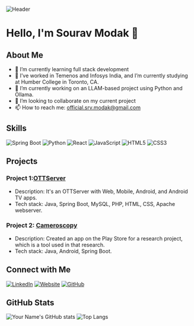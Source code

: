 ![Header](https://img.shields.io/badge/Sourav_Modak-Welcome_to_my_GitHub_Profile-blue)

# Hello, I'm Sourav Modak 👋

## About Me

- 🌱 I’m currently learning full stack development
- 💼 I’ve worked in Temenos and Infosys India, and I’m currently studying at Humber College in Toronto, CA.
- 🔭 I’m currently working on an LLAM-based project using Python and Ollama.
- 👯 I’m looking to collaborate on my current project
- 📫 How to reach me: [official.srv.modak@gmail.com](mailto:official.srv.modak@gmail.com)

## Skills

![Spring Boot](https://img.shields.io/badge/-SpringBoot-000?&logo=Spring)
![Python](https://img.shields.io/badge/-Python-000?&logo=Python)
![React](https://img.shields.io/badge/-React-000?&logo=React)
![JavaScript](https://img.shields.io/badge/-JavaScript-000?&logo=JavaScript)
![HTML5](https://img.shields.io/badge/-HTML5-000?&logo=HTML5)
![CSS3](https://img.shields.io/badge/-CSS3-000?&logo=CSS3)

## Projects

### Project 1:[OTTServer](https://github.com/official-srv-modak/OTTServer)
- Description: It's an OTTServer with Web, Mobile, Android, and Android TV apps.
- Tech stack: Java, Spring Boot, MySQL, PHP, HTML, CSS, Apache webserver.

### Project 2: [Cameroscopy](https://play.google.com/store/apps/details?id=com.souravmodak.cameroscopy&hl=en_CA)
- Description: Created an app on the Play Store for a research project, which is a tool used in that research.
- Tech stack: Java, Android, Spring Boot.

## Connect with Me

[![LinkedIn](https://img.shields.io/badge/LinkedIn-000?style=flat&logo=LinkedIn)](https://www.linkedin.com/in/sourav-modak-b54316161/)
[![Website](https://img.shields.io/badge/Website-000?style=flat&logo=google-chrome)](https://official-srv-modak.github.io)
[![GitHub](https://img.shields.io/badge/GitHub-000?style=flat&logo=GitHub)](https://github.com/official-srv-modak)

## GitHub Stats

![Your Name's GitHub stats](https://github-readme-stats.vercel.app/api?username=official-srv-modak&show_icons=true&theme=radical)
![Top Langs](https://github-readme-stats.vercel.app/api/top-langs/?username=official-srv-modak&layout=compact&theme=radical)
